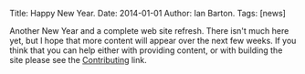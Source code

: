 Title: Happy New Year.
Date: 2014-01-01
Author: Ian Barton.
Tags: [news]

Another New Year and a complete web site refresh. There isn't much here yet, but I hope that more content will appear over the next few weeks. If you think that you can help either with providing content, or with building the site please see the [Contributing]({filename}/pages/contributing.md) link.
